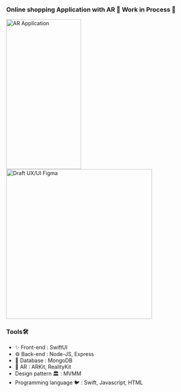 ### Online shopping Application with AR  🚧 Work in Process 🚧
<img align="left" alt="AR Application" width="200" height="400" src="https://github.com/settawatb/settawatb/assets/90975874/c1b3ab80-23c1-4beb-83d1-91ad9bb855c3">
<img align="center" alt="Draft UX/UI Figma" width="390" height="400" src="https://github.com/settawatb/settawatb/assets/90975874/4059b6d4-636e-48a0-8c29-79157fce4585">


### Tools🛠️

* ✨ Front-end : SwiftUI
* ⚙️ Back-end : Node-JS, Express
* 📙 Database : MongoDB
* 🤖 AR : ARKit, RealityKit
* Design pattern 🏛️ : MVMM
* Programming language 🐦 : Swift, Javascript, HTML
